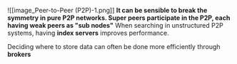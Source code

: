 ![[image_Peer-to-Peer (P2P)-1.png]]
**It can be sensible to break the symmetry in pure P2P networks. Super peers participate in the P2P, each having weak peers as "sub nodes"**
When searching in unstructured P2P systems, having **index servers** improves performance.

Deciding where to store data can often be done more efficiently through **brokers**